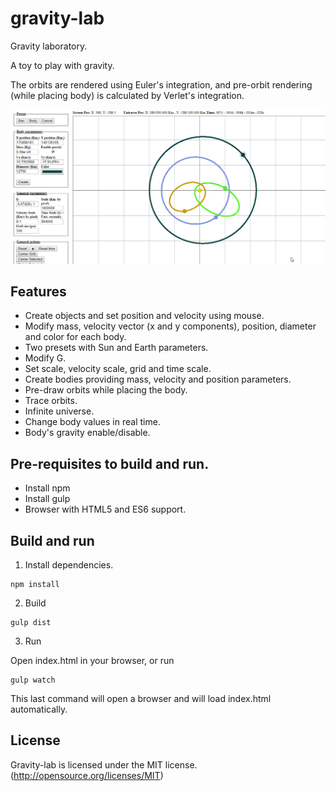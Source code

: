 # gravity-lab

Gravity laboratory.

A toy to play with gravity.

The orbits are rendered using Euler's integration, and pre-orbit rendering (while placing body) is calculated by Verlet's integration. 

![gravity-lab](anim.gif)

## Features

* Create objects and set position and velocity using mouse.
* Modify mass, velocity vector (x and y components), position, diameter and color for each body.
* Two presets with Sun and Earth parameters.
* Modify G.
* Set scale, velocity scale, grid and time scale.
* Create bodies providing mass, velocity and position parameters.
* Pre-draw orbits while placing the body.
* Trace orbits.
* Infinite universe.
* Change body values in real time.
* Body's gravity enable/disable.

## Pre-requisites to build and run.

* Install npm
* Install gulp
* Browser with HTML5 and ES6 support.

## Build and run

1. Install dependencies.

```
npm install
```

2. Build

```
gulp dist
```
3. Run

Open index.html in your browser, or run

```
gulp watch
```

This last command will open a browser and will load index.html automatically.

## License

Gravity-lab is licensed under the MIT license. (http://opensource.org/licenses/MIT)
